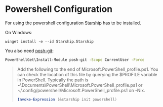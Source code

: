 # Powershell Configuration

For using the powershell configuration [Starship](https://github.com/starship/starship) has to be installed.

On Windows:
```
winget install -e --id Starship.Starship
```

You also need [posh-git](https://github.com/dahlbyk/posh-git):
```sh
PowerShellGet\Install-Module posh-git -Scope CurrentUser -Force
```

> Add the following to the end of Microsoft.PowerShell_profile.ps1. You can check the location of this file by querying the $PROFILE variable in PowerShell. Typically the path is ~\Documents\PowerShell\Microsoft.PowerShell_profile.ps1 or ~/.config/powershell/Microsoft.PowerShell_profile.ps1 on -Nix.
> ```ps1
> Invoke-Expression (&starship init powershell)
> ```
